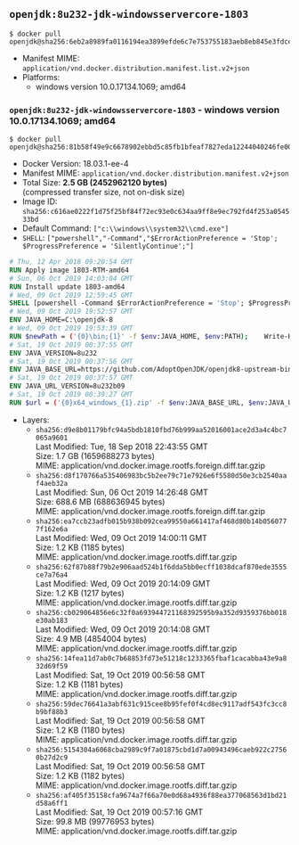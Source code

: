 ## `openjdk:8u232-jdk-windowsservercore-1803`

```console
$ docker pull openjdk@sha256:6eb2a8989fa0116194ea3899efde6c7e753755183aeb8eb845e3fdcefbbca647
```

-	Manifest MIME: `application/vnd.docker.distribution.manifest.list.v2+json`
-	Platforms:
	-	windows version 10.0.17134.1069; amd64

### `openjdk:8u232-jdk-windowsservercore-1803` - windows version 10.0.17134.1069; amd64

```console
$ docker pull openjdk@sha256:81b58f49e9c6678902ebbd5c85fb1bfeaf7827eda12244040246fe002fc54f90
```

-	Docker Version: 18.03.1-ee-4
-	Manifest MIME: `application/vnd.docker.distribution.manifest.v2+json`
-	Total Size: **2.5 GB (2452962120 bytes)**  
	(compressed transfer size, not on-disk size)
-	Image ID: `sha256:c616ae0222f1d75f25bf84f72ec93e0c634aa9ff8e9ec792fd4f253a054533bd`
-	Default Command: `["c:\\windows\\system32\\cmd.exe"]`
-	`SHELL`: `["powershell","-Command","$ErrorActionPreference = 'Stop'; $ProgressPreference = 'SilentlyContinue';"]`

```dockerfile
# Thu, 12 Apr 2018 09:20:54 GMT
RUN Apply image 1803-RTM-amd64
# Sun, 06 Oct 2019 14:03:04 GMT
RUN Install update 1803-amd64
# Wed, 09 Oct 2019 12:59:45 GMT
SHELL [powershell -Command $ErrorActionPreference = 'Stop'; $ProgressPreference = 'SilentlyContinue';]
# Wed, 09 Oct 2019 19:52:57 GMT
ENV JAVA_HOME=C:\openjdk-8
# Wed, 09 Oct 2019 19:53:39 GMT
RUN $newPath = ('{0}\bin;{1}' -f $env:JAVA_HOME, $env:PATH); 	Write-Host ('Updating PATH: {0}' -f $newPath); 	setx /M PATH $newPath
# Sat, 19 Oct 2019 00:37:55 GMT
ENV JAVA_VERSION=8u232
# Sat, 19 Oct 2019 00:37:56 GMT
ENV JAVA_BASE_URL=https://github.com/AdoptOpenJDK/openjdk8-upstream-binaries/releases/download/jdk8u232-b09/OpenJDK8U-jdk_
# Sat, 19 Oct 2019 00:37:57 GMT
ENV JAVA_URL_VERSION=8u232b09
# Sat, 19 Oct 2019 00:39:27 GMT
RUN $url = ('{0}x64_windows_{1}.zip' -f $env:JAVA_BASE_URL, $env:JAVA_URL_VERSION); 	Write-Host ('Downloading {0} ...' -f $url); 	[Net.ServicePointManager]::SecurityProtocol = [Net.SecurityProtocolType]::Tls12; 	Invoke-WebRequest -Uri $url -OutFile 'openjdk.zip'; 		Write-Host 'Expanding ...'; 	New-Item -ItemType Directory -Path C:\temp | Out-Null; 	Expand-Archive openjdk.zip -DestinationPath C:\temp; 	Move-Item -Path C:\temp\* -Destination $env:JAVA_HOME; 	Remove-Item C:\temp; 		Write-Host 'Removing ...'; 	Remove-Item openjdk.zip -Force; 		Write-Host 'Verifying install ...'; 	Write-Host '  javac -version'; javac -version; 	Write-Host '  java -version'; java -version; 		Write-Host 'Complete.'
```

-	Layers:
	-	`sha256:d9e8b01179bfc94a5bdb1810fbd76b999aa52016001ace2d3a4c4bc7065a9601`  
		Last Modified: Tue, 18 Sep 2018 22:43:55 GMT  
		Size: 1.7 GB (1659688273 bytes)  
		MIME: application/vnd.docker.image.rootfs.foreign.diff.tar.gzip
	-	`sha256:d8f170766a535406983bc5b2ee79c71e7926e6f5580d50e3cb2540aaf4aeb32a`  
		Last Modified: Sun, 06 Oct 2019 14:26:48 GMT  
		Size: 688.6 MB (688636945 bytes)  
		MIME: application/vnd.docker.image.rootfs.foreign.diff.tar.gzip
	-	`sha256:ea7ccb23adfb015b938b092cea99550a661417af468d80b14b0560777f162e6a`  
		Last Modified: Wed, 09 Oct 2019 14:00:11 GMT  
		Size: 1.2 KB (1185 bytes)  
		MIME: application/vnd.docker.image.rootfs.diff.tar.gzip
	-	`sha256:62f87b88f79b2e906aad524b1f6dda5bb0ecff1038dcaf870ede3555ce7a76a4`  
		Last Modified: Wed, 09 Oct 2019 20:14:09 GMT  
		Size: 1.2 KB (1217 bytes)  
		MIME: application/vnd.docker.image.rootfs.diff.tar.gzip
	-	`sha256:cb029064856e6c32f0a693944721168392595b9a352d9359376bb018e30ab183`  
		Last Modified: Wed, 09 Oct 2019 20:14:08 GMT  
		Size: 4.9 MB (4854004 bytes)  
		MIME: application/vnd.docker.image.rootfs.diff.tar.gzip
	-	`sha256:14fea11d7ab0c7b68853fd73e51218c1233365fbaf1cacabba43e9a832d69f59`  
		Last Modified: Sat, 19 Oct 2019 00:56:58 GMT  
		Size: 1.2 KB (1181 bytes)  
		MIME: application/vnd.docker.image.rootfs.diff.tar.gzip
	-	`sha256:59dec76641a3abf631c915cee8b95fef0f4cd8ec9117adf543fc3cc8b9bf88b3`  
		Last Modified: Sat, 19 Oct 2019 00:56:58 GMT  
		Size: 1.2 KB (1180 bytes)  
		MIME: application/vnd.docker.image.rootfs.diff.tar.gzip
	-	`sha256:5154304a6068cba2989c9f7a01875cbd1d7a00943496caeb922c27560b27d2c9`  
		Last Modified: Sat, 19 Oct 2019 00:56:58 GMT  
		Size: 1.2 KB (1182 bytes)  
		MIME: application/vnd.docker.image.rootfs.diff.tar.gzip
	-	`sha256:af405f35158cfa9674a7f66a70e0d68a4936f88ea377068563d1bd21d58a6ff1`  
		Last Modified: Sat, 19 Oct 2019 00:57:16 GMT  
		Size: 99.8 MB (99776953 bytes)  
		MIME: application/vnd.docker.image.rootfs.diff.tar.gzip
